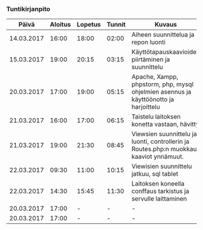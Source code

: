### Tuntikirjanpito
Päivä | Aloitus | Lopetus | Tunnit | Kuvaus
--------------- | ----- | ------ | ------ | ------
14.03.2017 | 16:00 | 18:00 | 02:00 | Aiheen suunnittelua ja repon luonti
15.03.2017 | 19:00 | 20:15 | 03:15 | Käyttötapauskaavioiden piirtäminen ja suunnittelu
20.03.2017 | 17:00 | 19:00 | 05:15 | Apache, Xampp, phpstorm, php, mysql ohjelmien asennus ja käyttöönotto ja harjoittelu
21.03.2017 | 16:00 | 17:00 | 06:15 | Taistelu laitoksen konetta vastaan, hävitty
21.03.2017 | 19:00 | 21:30 | 08:45 | Viewsien suunnittelu ja luonti, controllerin ja Routes.php:n muokkaus kaaviot ynnämuut.
22.03.2017 | 09:30 | 11:00 | 10:15 | Viewisien suunnittelu jatkuu, sql tablet
22.03.2017 | 14:30 | 15:45 | 11:30 | Laitoksen koneella conffaus tarkistus ja servulle laittaminen
20.03.2017 | 17:00 | - | - | -
20.03.2017 | 17:00 | - | - | -

